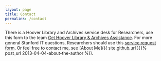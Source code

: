 ```yaml
---
layout: page
title: Contact
permalink: /contact
---
```


There is a Hoover Library and Archives service desk for Researchers, use this form to the team [Get Hoover Library & Archives Assistance](https://stanford.service-now.com/it_services?id=sc_cat_item&sys_id=7fd988bf1b5fb34094c0fee58d4bcb86). For more general Stanford IT questions, Researchers should use this [service request form](https://stanford.service-now.com/it_services?). Or feel free to contact me, see [About Me]({{ site.github.url }}{% post_url 2013-04-04-about-the-author %}). 
